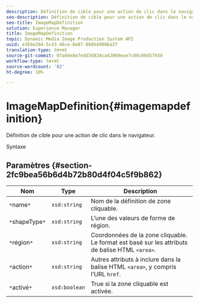 ```yaml
---
description: Définition de cible pour une action de clic dans le navigateur.
seo-description: Définition de cible pour une action de clic dans le navigateur.
seo-title: ImageMapDefinition
solution: Experience Manager
title: ImageMapDefinition
topic: Dynamic Media Image Production System API
uuid: e3b9a304-5c43-46ce-8e87-860b49006a37
translation-type: tm+mt
source-git-commit: 97a84e8e7edd3d834ca42069eae7c09c00d57938
workflow-type: tm+mt
source-wordcount: '82'
ht-degree: 10%

---
```



# ImageMapDefinition{#imagemapdefinition}

Définition de cible pour une action de clic dans le navigateur.

Syntaxe

## Paramètres {#section-2fc9bea56b6d4b72b80d4f04c5f9b862}

| Nom | Type | Description |
|---|---|---|
| `*`name`*` | `xsd:string` | Nom de la définition de zone cliquable. |
| `*`shapeType`*` | `xsd:string` | L’une des valeurs de forme de région. |
| `*`région`*` | `xsd:string` | Coordonnées de la zone cliquable. Le format est basé sur les attributs de balise HTML `<area>`. |
| `*`action`*` | `xsd:string` | Autres attributs à inclure dans la balise HTML `<area>`, y compris l’URL `href`. |
| `*`activé`*` | `xsd:boolean` | True si la zone cliquable est activée. |

